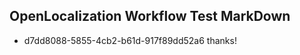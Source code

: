 ## OpenLocalization Workflow Test MarkDown
* d7dd8088-5855-4cb2-b61d-917f89dd52a6 thanks!

<!--HONumber=Jul16_HO2-->


